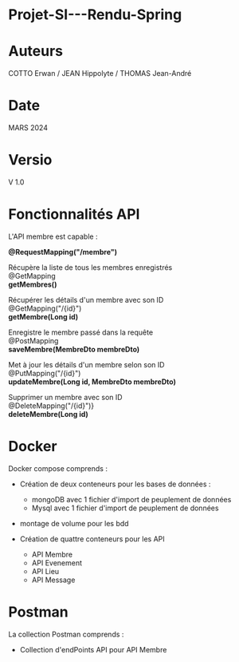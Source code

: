 # Projet-SI---Rendu-Spring

# Auteurs
COTTO Erwan / JEAN Hippolyte / THOMAS Jean-André

# Date

MARS 2024

# Versio 
V 1.0

# Fonctionnalités API
L'API membre est capable :

**@RequestMapping("/membre")**

Récupère la liste de tous les membres enregistrés \
@GetMapping \
**getMembres()** 

Récupérer les détails d'un membre avec son ID \
@GetMapping("/{id}") \
**getMembre(Long id)**

Enregistre le membre passé dans la requête \
@PostMapping \
**saveMembre(MembreDto membreDto)**

Met à jour les détails d'un membre selon son ID \
@PutMapping("/{id}") \
**updateMembre(Long id, MembreDto membreDto)**

Supprimer un membre avec son ID \
@DeleteMapping("/{id}")} \
**deleteMembre(Long id)**

# Docker
Docker compose comprends :
+ Création de deux conteneurs pour les bases de données :
  + mongoDB avec 1 fichier d'import de peuplement de données
  +  Mysql avec 1 fichier d'import de peuplement de données 
 + montage de volume pour les bdd

+ Création de quattre conteneurs pour les API
  + API Membre
  + API Evenement
  + API Lieu
  + API Message

# Postman
La collection Postman comprends :
  + Collection d'endPoints API pour API Membre





